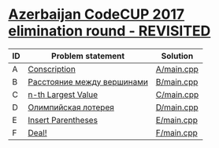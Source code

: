 # [Azerbaijan CodeCUP 2017 elimination round - REVISITED](https://www.e-olymp.com/en/contests/9151)



| ID | Problem statement                                                                     | Solution                 |
|----|---------------------------------------------------------------------------------------|--------------------------|
| A  | [Conscription](https://www.e-olymp.com/en/contests/9151/problems/79565)               | [A/main.cpp](A/main.cpp) |
| B  | [Расстояние между вершинами](https://www.e-olymp.com/en/contests/9151/problems/79566) | [B/main.cpp](B/main.cpp) |
| C  | [n-th Largest Value](https://www.e-olymp.com/en/contests/9151/problems/79567)         | [C/main.cpp](C/main.cpp) |
| D  | [Олимпийская лотерея](https://www.e-olymp.com/en/contests/9151/problems/79568)        | [D/main.cpp](D/main.cpp) |
| E  | [Insert Parentheses](https://www.e-olymp.com/en/contests/9151/problems/79569)         | [E/main.cpp](E/main.cpp) |
| F  | [Deal!](https://www.e-olymp.com/en/contests/9151/problems/79570)                      | [F/main.cpp](F/main.cpp) |

